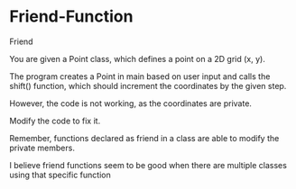 # Friend-Function

Friend 
 

You are given a Point class, which defines a point on a 2D grid (x, y).

The program creates a Point in main based on user input and calls the shift() function, which should increment the coordinates by the given step.

However, the code is not working, as the coordinates are private. 

Modify the code to fix it.

Remember, functions declared as friend in a class are able to modify the private members. 


I believe friend functions seem to be good when there are multiple classes using that specific function
